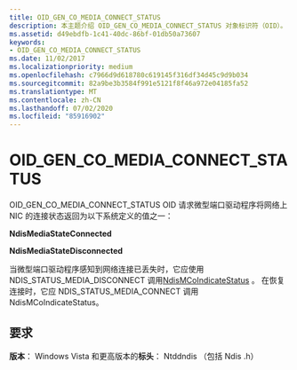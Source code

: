 ```yaml
---
title: OID_GEN_CO_MEDIA_CONNECT_STATUS
description: 本主题介绍 OID_GEN_CO_MEDIA_CONNECT_STATUS 对象标识符（OID）。
ms.assetid: d49ebdfb-1c41-40dc-86bf-01db50a73607
keywords:
- OID_GEN_CO_MEDIA_CONNECT_STATUS
ms.date: 11/02/2017
ms.localizationpriority: medium
ms.openlocfilehash: c7966d9d618780c619145f316df34d45c9d9b034
ms.sourcegitcommit: 82a9be3b3584f991e5121f8f46a972e04185fa52
ms.translationtype: MT
ms.contentlocale: zh-CN
ms.lasthandoff: 07/02/2020
ms.locfileid: "85916902"
---
```

# <a name="oid_gen_co_media_connect_status"></a>OID_GEN_CO_MEDIA_CONNECT_STATUS

OID_GEN_CO_MEDIA_CONNECT_STATUS OID 请求微型端口驱动程序将网络上 NIC 的连接状态返回为以下系统定义的值之一：

**NdisMediaStateConnected**

**NdisMediaStateDisconnected**

当微型端口驱动程序感知到网络连接已丢失时，它应使用 NDIS_STATUS_MEDIA_DISCONNECT 调用[NdisMCoIndicateStatus](https://docs.microsoft.com/windows-hardware/drivers/ddi/ndis/nf-ndis-ndismcoindicatestatusex) 。 在恢复连接时，它应 NDIS_STATUS_MEDIA_CONNECT 调用 NdisMCoIndicateStatus。

## <a name="requirements"></a>要求

**版本**： Windows Vista 和更高版本的**标头**： Ntddndis （包括 Ndis .h）


